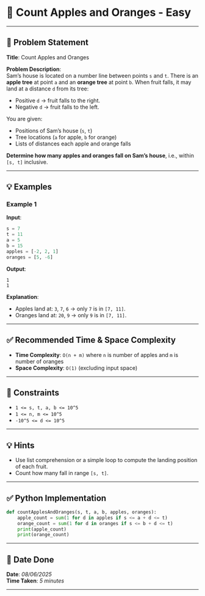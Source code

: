 # 🧮 Count Apples and Oranges - Easy

---

## 📌 Problem Statement

**Title**: Count Apples and Oranges

**Problem Description**:  
Sam’s house is located on a number line between points `s` and `t`. There is an **apple tree** at point `a` and an **orange tree** at point `b`. When fruit falls, it may land at a distance `d` from its tree:

- Positive `d` → fruit falls to the right.
- Negative `d` → fruit falls to the left.

You are given:
- Positions of Sam’s house (`s`, `t`)
- Tree locations (`a` for apple, `b` for orange)
- Lists of distances each apple and orange falls

**Determine how many apples and oranges fall on Sam’s house**, i.e., within `[s, t]` inclusive.

---

## 💡 Examples

### Example 1

**Input**:
```python
s = 7
t = 11
a = 5
b = 15
apples = [-2, 2, 1]
oranges = [5, -6]
```

**Output**:
```text
1
1
```

**Explanation**:
- Apples land at: `3`, `7`, `6` → only `7` is in `[7, 11]`.
- Oranges land at: `20`, `9` → only `9` is in `[7, 11]`.

---

## ✅ Recommended Time & Space Complexity

- **Time Complexity**: `O(n + m)` where `n` is number of apples and `m` is number of oranges  
- **Space Complexity**: `O(1)` (excluding input space)

---

## 📎 Constraints

- `1 <= s, t, a, b <= 10^5`
- `1 <= n, m <= 10^5`
- `-10^5 <= d <= 10^5`

---

## 💡 Hints

- Use list comprehension or a simple loop to compute the landing position of each fruit.
- Count how many fall in range `[s, t]`.

---

## ✅ Python Implementation

```python
def countApplesAndOranges(s, t, a, b, apples, oranges):
    apple_count = sum(1 for d in apples if s <= a + d <= t)
    orange_count = sum(1 for d in oranges if s <= b + d <= t)
    print(apple_count)
    print(orange_count)
```

---

## 📅 Date Done

**Date**: *08/06/2025*  
**Time Taken**: *5 minutes*

---
